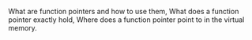 What are function pointers and how to use them,
What does a function pointer exactly hold,
Where does a function pointer point to in the virtual memory.

